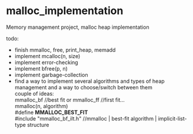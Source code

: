 # malloc_implementation
Memory management project, malloc heap implementation

todo:<br>
- finish mmalloc, free, print_heap, memadd<br>
- implement mcalloc(n, size)<br>
- implement error-checking<br>
- implement bfree(p, n)<br>
- implement garbage-collection<br>
- find a way to implement several algorithms and types of heap management and a way to choose/switch between them<br>
      couple of ideas: <br>
            mmalloc_bf //best fit or mmalloc_ff //first fit...<br>
            mmalloc(n, algorithm)<br>
            #define __MMALLOC_BEST_FIT__<br>
            #include "mmalloc_bf_ilt.h"  //mmalloc | best-fit algorithm | implicit-list-type structure<br>
